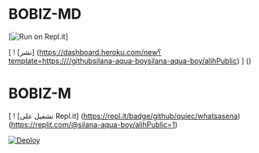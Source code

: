 # BOBIZ-MD


[![Run on Repl.it](https://repl.it/badge/github/quiec/whatsasena)]

[ ! [نشر] (https://dashboard.heroku.com/new؟template=https:////githubsilana-aqua-boysilana-aqua-boy/alihPublic) ] ()
# BOBIZ-M
[ ! [تشغيل على Repl.it] (https://repl.it/badge/github/quiec/whatsasena)(https://replit.com/@silana-aqua-boy/alihPublic=1)

[![Deploy](https://www.herokucdn.com/deploy/button.svg)](https://heroku.com/deploy?template=https://github.com/silana-aqua-boy/alihPublic)
